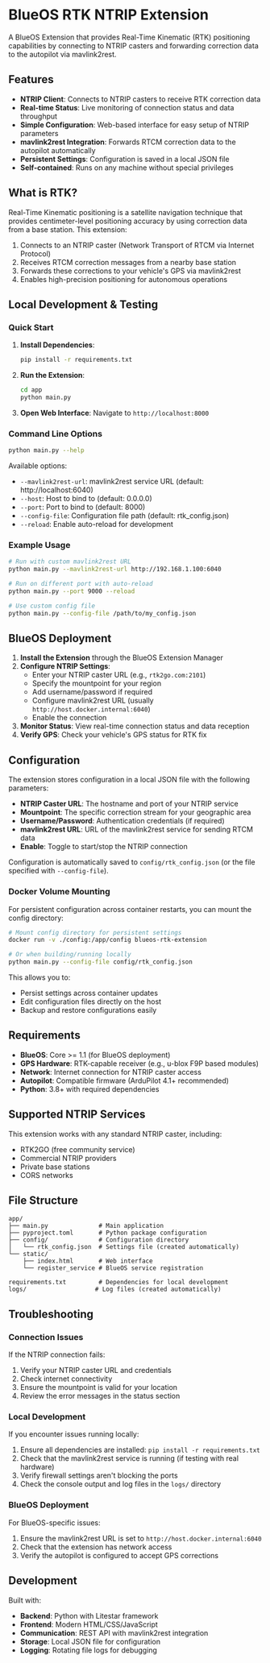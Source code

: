 # BlueOS RTK NTRIP Extension

A BlueOS Extension that provides Real-Time Kinematic (RTK) positioning capabilities by connecting to NTRIP casters and forwarding correction data to the autopilot via mavlink2rest.

## Features

- **NTRIP Client**: Connects to NTRIP casters to receive RTK correction data
- **Real-time Status**: Live monitoring of connection status and data throughput
- **Simple Configuration**: Web-based interface for easy setup of NTRIP parameters
- **mavlink2rest Integration**: Forwards RTCM correction data to the autopilot automatically
- **Persistent Settings**: Configuration is saved in a local JSON file
- **Self-contained**: Runs on any machine without special privileges

## What is RTK?

Real-Time Kinematic positioning is a satellite navigation technique that provides centimeter-level positioning accuracy by using correction data from a base station. This extension:

1. Connects to an NTRIP caster (Network Transport of RTCM via Internet Protocol)
2. Receives RTCM correction messages from a nearby base station
3. Forwards these corrections to your vehicle's GPS via mavlink2rest
4. Enables high-precision positioning for autonomous operations

## Local Development & Testing

### Quick Start

1. **Install Dependencies**:
   ```bash
   pip install -r requirements.txt
   ```

2. **Run the Extension**:
   ```bash
   cd app
   python main.py
   ```

3. **Open Web Interface**: Navigate to `http://localhost:8000`

### Command Line Options

```bash
python main.py --help
```

Available options:
- `--mavlink2rest-url`: mavlink2rest service URL (default: http://localhost:6040)
- `--host`: Host to bind to (default: 0.0.0.0)
- `--port`: Port to bind to (default: 8000)
- `--config-file`: Configuration file path (default: rtk_config.json)
- `--reload`: Enable auto-reload for development

### Example Usage

```bash
# Run with custom mavlink2rest URL
python main.py --mavlink2rest-url http://192.168.1.100:6040

# Run on different port with auto-reload
python main.py --port 9000 --reload

# Use custom config file
python main.py --config-file /path/to/my_config.json
```

## BlueOS Deployment

1. **Install the Extension** through the BlueOS Extension Manager
2. **Configure NTRIP Settings**:
   - Enter your NTRIP caster URL (e.g., `rtk2go.com:2101`)
   - Specify the mountpoint for your region
   - Add username/password if required
   - Configure mavlink2rest URL (usually `http://host.docker.internal:6040`)
   - Enable the connection
3. **Monitor Status**: View real-time connection status and data reception
4. **Verify GPS**: Check your vehicle's GPS status for RTK fix

## Configuration

The extension stores configuration in a local JSON file with the following parameters:

- **NTRIP Caster URL**: The hostname and port of your NTRIP service
- **Mountpoint**: The specific correction stream for your geographic area  
- **Username/Password**: Authentication credentials (if required)
- **mavlink2rest URL**: URL of the mavlink2rest service for sending RTCM data
- **Enable**: Toggle to start/stop the NTRIP connection

Configuration is automatically saved to `config/rtk_config.json` (or the file specified with `--config-file`).

### Docker Volume Mounting

For persistent configuration across container restarts, you can mount the config directory:

```bash
# Mount config directory for persistent settings
docker run -v ./config:/app/config blueos-rtk-extension

# Or when building/running locally
python main.py --config-file config/rtk_config.json
```

This allows you to:
- Persist settings across container updates
- Edit configuration files directly on the host
- Backup and restore configurations easily

## Requirements

- **BlueOS**: Core >= 1.1 (for BlueOS deployment)
- **GPS Hardware**: RTK-capable receiver (e.g., u-blox F9P based modules)
- **Network**: Internet connection for NTRIP caster access
- **Autopilot**: Compatible firmware (ArduPilot 4.1+ recommended)
- **Python**: 3.8+ with required dependencies

## Supported NTRIP Services

This extension works with any standard NTRIP caster, including:

- RTK2GO (free community service)
- Commercial NTRIP providers
- Private base stations
- CORS networks

## File Structure

```
app/
├── main.py              # Main application
├── pyproject.toml       # Python package configuration
├── config/              # Configuration directory
│   └── rtk_config.json  # Settings file (created automatically)
└── static/
    ├── index.html       # Web interface
    └── register_service # BlueOS service registration

requirements.txt         # Dependencies for local development
logs/                   # Log files (created automatically)
```

## Troubleshooting

### Connection Issues

If the NTRIP connection fails:

1. Verify your NTRIP caster URL and credentials
2. Check internet connectivity
3. Ensure the mountpoint is valid for your location
4. Review the error messages in the status section

### Local Development

If you encounter issues running locally:

1. Ensure all dependencies are installed: `pip install -r requirements.txt`
2. Check that the mavlink2rest service is running (if testing with real hardware)
3. Verify firewall settings aren't blocking the ports
4. Check the console output and log files in the `logs/` directory

### BlueOS Deployment

For BlueOS-specific issues:

1. Ensure the mavlink2rest URL is set to `http://host.docker.internal:6040`
2. Check that the extension has network access
3. Verify the autopilot is configured to accept GPS corrections

## Development

Built with:
- **Backend**: Python with Litestar framework
- **Frontend**: Modern HTML/CSS/JavaScript
- **Communication**: REST API with mavlink2rest integration
- **Storage**: Local JSON file for configuration
- **Logging**: Rotating file logs for debugging
